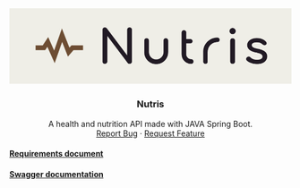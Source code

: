 <div align="center">
  <a href=https://github.com/iuga-paula/Nutris">
    <img src="https://github.com/iuga-paula/Nutris/blob/main/NutrisLogo.png" alt="Logo">
  </a>

  <h3 align="center">Nutris</h3>

  <p align="center">
   A health and nutrition API made with JAVA Spring Boot.
    <br />
    <a href="https://github.com/iuga-paula/Nutris/issues">Report Bug</a>
    ·
    <a href="https://github.com/iuga-paula/Nutris/issues">Request Feature</a>
  </p>
</div>


#### [Requirements document](https://github.com/iuga-paula/Nutris/blob/main/Requirements_document.pdf)
#### [Swagger documentation](https://app.swaggerhub.com/apis/iuga-paula/Nutris/1.0.0)
